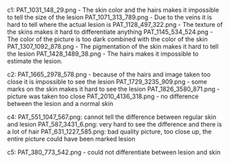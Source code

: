 c1:
PAT_1031_148_29.png - The skin color and the hairs makes it impossible to tell the size of the lesion
PAT_1071_313_789.png - Due to the veins it is hard to tell where the actual lesion is
PAT_1128_497_322.png - The texture of the skins makes it hard to differentiate anything
PAT_1145_534_524.png - The color of the picture is too dark combined with the color of the skin
PAT_1307_1092_878.png - The pigmentation of the skin makes it hard to tell the lesion
PAT_1428_1489_38.png - The hairs makes it impossible to estimate the lesion. 

c2:
PAT_1665_2978_578.png - because of the hairs and image taken too close it is impossible to see the lesion
PAT_1729_3235_909.png - some marks on the skin makes it hard to see the lesion
PAT_1826_3580_871.png - picture was taken too close
PAT_2010_4136_318.png - no difference between the lesion and a normal skin

c4:
PAT_551_1047_567.png: cannot tell the difference between regular skin and lesion
PAT_587_3431_6.png: very hard to see the difference and there is a lot of hair
PAT_631_1227_585.png: bad quality picture, too close up, the entire picture could have been marked lesion


c5:
PAT_380_773_542.png - could not differentiate between lesion and skin